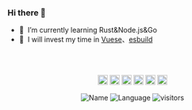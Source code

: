 


### Hi there 👋

- 🌱 &nbsp;I’m currently learning Rust&Node.js&Go
- 🦄 &nbsp;I will invest my time in [Vuese](https://github.com/vuese/vuese)、[esbuild](https://github.com/evanw/esbuild)

<br>
<br>

<!-- <p align="center">
  <code><img height="20" src="https://raw.githubusercontent.com/github/explore/80688e429a7d4ef2fca1e82350fe8e3517d3494d/topics/nodejs/nodejs.png"></code>
  <code><img height="20" src="https://raw.githubusercontent.com/github/explore/80688e429a7d4ef2fca1e82350fe8e3517d3494d/topics/vue/vue.png"></code>
  <code><img height="20" src="https://raw.githubusercontent.com/github/explore/80688e429a7d4ef2fca1e82350fe8e3517d3494d/topics/electron/electron.png"></code>
  <code><img height="20" src="https://raw.githubusercontent.com/github/explore/80688e429a7d4ef2fca1e82350fe8e3517d3494d/topics/es6/es6.png"></code>
  <code><img height="20" src="https://raw.githubusercontent.com/github/explore/80688e429a7d4ef2fca1e82350fe8e3517d3494d/topics/docker/docker.png"></code>
</p> -->
<p align="center">
  <code><img height="20" src="https://img.shields.io/badge/-Node.js-black?style=flat-square&logo=Node.js"></code>
  <code><img height="20" src="https://img.shields.io/badge/-Vue.js-%23282C34?style=flat-square&logo=Vue.js"></code>
  <code><img height="20" src="https://img.shields.io/badge/-Webpack-%232C3A42?style=flat-square&logo=Webpack"></code>
  <code><img height="20" src="https://img.shields.io/badge/-Babel-%23F7DF1C?style=flat-square&logo=babel&logoColor=000000&labelColor=%23F7DF1C&color=%23FFCE5A"></code>
  <code><img height="20" src="https://img.shields.io/badge/_-Rollup-292e33?style=flat-square&logo=rollup.js"></code>
  <code><img height="20" src="https://img.shields.io/badge/-React-%23282C34?style=flat-square&logo=react"></code>
</p>

<div align="center">
    <img alt="Name" style="display: inline;" src="https://img.shields.io/badge/name-FM-brightgreen">
    <img alt="Language" style="display: inline;" src="https://img.shields.io/badge/language-Node.js | JavaScript | Python | Rust-blue">
    <img alt="visitors" style="display: inline;" src="https://visitor-badge.glitch.me/badge?page_id=screetBloom.screetBloom">
</div>



<br>
<br>


<!--
<img align="right" src="https://github-readme-stats.vercel.app/api?username=screetBloom&&show_icons=true&theme=github" />
-->
